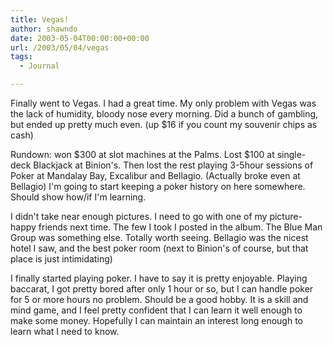 ```yaml
---
title: Vegas!
author: shawndo
date: 2003-05-04T00:00:00+00:00
url: /2003/05/04/vegas
tags:
  - Journal

---
```

Finally went to Vegas. I had a great time. My only problem with Vegas was the lack of humidity, bloody nose every morning. Did a bunch of gambling, but ended up pretty much even. (up $16 if you count my souvenir chips as cash)  

Rundown: won $300 at slot machines at the Palms. Lost $100 at single-deck Blackjack at Binion's. Then lost the rest playing 3-5hour sessions of Poker at Mandalay Bay, Excalibur and Bellagio. (Actually broke even at Bellagio) I'm going to start keeping a poker history on here somewhere. Should show how/if I'm learning.  

I didn't take near enough pictures. I need to go with one of my picture-happy friends next time. The few I took I posted in the album. The Blue Man Group was something else. Totally worth seeing. Bellagio was the nicest hotel I saw, and the best poker room (next to Binion's of course, but that place is just intimidating)  

I finally started playing poker. I have to say it is pretty enjoyable. Playing baccarat, I got pretty bored after only 1 hour or so, but I can handle poker for 5 or more hours no problem. Should be a good hobby. It is a skill and mind game, and I feel pretty confident that I can learn it well enough to make some money. Hopefully I can maintain an interest long enough to learn what I need to know.